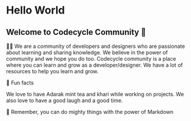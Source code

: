 # Hello World
## Welcome to Codecycle Community 🙌

🙋‍♀️ We are a community of developers and designers who are passionate about learning and sharing knowledge. We believe in the power of community and we hope you do too. Codecycle community is a place where you can learn and grow as a developer/designer. We have a lot of resources to help you learn and grow.

🍪 Fun facts

We love to have Adarak mint tea and khari while working on projects. We also love to have a good laugh and a good time.

🧙 Remember, you can do mighty things with the power of Markdown


